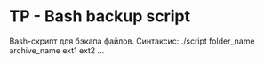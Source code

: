 # TP - Bash backup script
Bash-скрипт для бэкапа файлов.
Синтаксис:
./script folder_name archive_name ext1 ext2 ...
